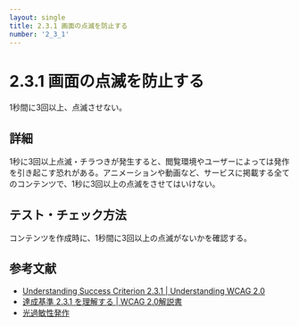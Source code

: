 ```yaml
---
layout: single
title: 2.3.1 画面の点滅を防止する
number: '2_3_1'
---
```


# 2.3.1 画面の点滅を防止する

1秒間に3回以上、点滅させない。

## 詳細

1秒に3回以上点滅・チラつきが発生すると、閲覧環境やユーザーによっては発作を引き起こす恐れがある。アニメーションや動画など、サービスに掲載する全てのコンテンツで、1秒に3回以上の点滅をさせてはいけない。

## テスト・チェック方法

コンテンツを作成時に、1秒間に3回以上の点滅がないかを確認する。

## 参考文献

- [Understanding Success Criterion 2.3.1 | Understanding WCAG 2.0](https://www.w3.org/TR/UNDERSTANDING-WCAG20/seizure-does-not-violate.html)
- [達成基準 2.3.1 を理解する | WCAG 2.0解説書](http://waic.jp/docs/UNDERSTANDING-WCAG20/seizure-does-not-violate.html)
- [光過敏性発作](https://ja.wikipedia.org/wiki/%E5%85%89%E9%81%8E%E6%95%8F%E6%80%A7%E7%99%BA%E4%BD%9C)
